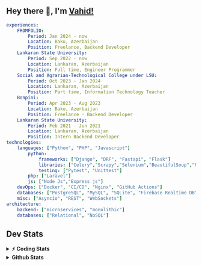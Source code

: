 
## Hey there 👋, I'm [Vahid!](https://github.com/vahidzhe/)

```yaml
experiences:
    FROMFOLIO:
        Period: Jan 2024 - now
        Location: Baku, Azerbaijan
        Position: Freelance, Backend Developer
    Lankaran State University:
        Period: Sep 2022 - now
        Location: Lankaran, Azerbaijan
        Position: Full time, Engineer Programmer
    Social and Agrarian-Technological College under LSU:
        Period: Oct 2023 - Jan 2024
        Location: Lankaran, Azerbaijan
        Position: Part time, Information Technology Teacher
    Bonpini:
        Period: Apr 2023 - Aug 2023
        Location: Baku, Azerbaijan
        Position: Freelance - Backend Developer 
    Lankaran State University:
        Period: Feb 2021 - Jun 2021
        Location: Lankaran, Azerbaijan
        Position: Intern Backend Developer
technologies:
    languages: ["Python", "PHP", "Javascript"]
        python:
            frameworks: ["Django", "DRF", "Fastapi", "Flask"]
            libraries: ["Celery","Scrapy","Selenium","BeautifulSoup","Requests"]
            testing: ["Pytest", "Unittest"]
        php: ["Laravel"]
        js: ["Node Js","Express js"]
    devOps: ["Docker", "CI/CD", "Nginx", "GitHub Actions"]
    databases: ["PostgreSQL", "MySQL", "SQLite", "Firebase Realtime DB", "Redis"]
    misc: ["Asyncio", "REST", "WebSockets"]
architecture: 
    backend: ["microservices", "monolithic"]
    databases: ["Relational", "NoSQL"]
```



## Dev Stats

<details>
  <summary><b>⚡ Coding Stats</b></summary>

<!--START_SECTION:waka-->
![Code Time](http://img.shields.io/badge/Code%20Time-437%20hrs%2022%20mins-blue)

![Profile Views](http://img.shields.io/badge/Profile%20Views-0-blue)

**🐱 My GitHub Data** 

> 📦 ? Used in GitHub's Storage 
 > 
> 🏆 389 Contributions in the Year 2025
 > 
> 💼 Opted to Hire
 > 
> 📜 13 Public Repositories 
 > 
> 🔑 0 Private Repositories 
 > 
**I'm an Early 🐤** 

```text
🌞 Morning                2181 commits        ████░░░░░░░░░░░░░░░░░░░░░   14.67 % 
🌆 Daytime                8225 commits        ██████████████░░░░░░░░░░░   55.32 % 
🌃 Evening                3325 commits        ██████░░░░░░░░░░░░░░░░░░░   22.36 % 
🌙 Night                  1136 commits        ██░░░░░░░░░░░░░░░░░░░░░░░   07.64 % 
```


📊 **This Week I Spent My Time On** 

```text
🕑︎ Time Zone: Asia/Baku

💬 Programming Languages: 
Python                   2 hrs 32 mins       ███████████████░░░░░░░░░░   58.09 % 
PHP                      1 hr 27 mins        ████████░░░░░░░░░░░░░░░░░   33.38 % 
SQL                      7 mins              █░░░░░░░░░░░░░░░░░░░░░░░░   02.87 % 
CSS                      5 mins              █░░░░░░░░░░░░░░░░░░░░░░░░   02.27 % 
JavaScript               4 mins              ░░░░░░░░░░░░░░░░░░░░░░░░░   01.59 % 

🐱‍💻 Projects: 
fromfolio-backend-v2     2 hrs 24 mins       ██████████████░░░░░░░░░░░   55.13 % 
lsu-library-production   1 hr 55 mins        ███████████░░░░░░░░░░░░░░   44.02 % 
fromfolio-frontend-v2    2 mins              ░░░░░░░░░░░░░░░░░░░░░░░░░   00.85 % 
```

**I Mostly Code in Python** 

```text
Python                   25 repos            ██████████░░░░░░░░░░░░░░░   40.98 % 
JavaScript               10 repos            ████░░░░░░░░░░░░░░░░░░░░░   16.39 % 
PHP                      9 repos             ████░░░░░░░░░░░░░░░░░░░░░   14.75 % 
CSS                      6 repos             ██░░░░░░░░░░░░░░░░░░░░░░░   09.84 % 
HTML                     4 repos             ██░░░░░░░░░░░░░░░░░░░░░░░   06.56 % 
```




 Last Updated on 11/06/2025 00:46:09 UTC
<!--END_SECTION:waka-->
</details>


<details>
  <summary><b> Github Stats</b></summary>

  <br />
  <img height="180em" src="https://github-readme-stats.vercel.app/api?username=vahidzhe&show_icons=true&hide_border=true&&count_private=true&include_all_commits=true&theme=dark" />
  <img height="180em" src="https://github-readme-stats.vercel.app/api/top-langs/?username=vahidzhe&exclude_repo=django_recaptcha_v3,django_blog_v1,django_smartedu_course,css_layout1,task-managment,bonpini_backend_codeigniter&show_icons=true&hide_border=true&layout=compact&theme=dark&langs_count=6"/>
</details>






